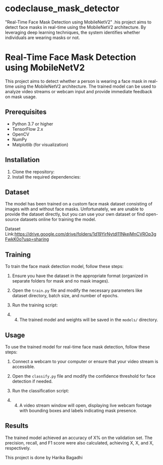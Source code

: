 # codeclause_mask_detector
"Real-Time Face Mask Detection using MobileNetV2" .his project aims to detect face masks in real-time using the MobileNetV2 architecture. By leveraging deep learning techniques, the system identifies whether individuals are wearing masks or not.



# Real-Time Face Mask Detection using MobileNetV2

This project aims to detect whether a person is wearing a face mask in real-time using the MobileNetV2 architecture. The trained model can be used to analyze video streams or webcam input and provide immediate feedback on mask usage.

## Prerequisites

- Python 3.7 or higher
- TensorFlow 2.x
- OpenCV
- NumPy
- Matplotlib (for visualization)

## Installation

1. Clone the repository:
2. Install the required dependencies:

## Dataset

The model has been trained on a custom face mask dataset consisting of images with and without face masks. Unfortunately, we are unable to provide the dataset directly, but you can use your own dataset or find open-source datasets online for training the model.

Dataset Link:https://drive.google.com/drive/folders/1d19YirNytdl11NkejMnCVROp3gFwkK0o?usp=sharing

## Training

To train the face mask detection model, follow these steps:

1. Ensure you have the dataset in the appropriate format (organized in separate folders for mask and no mask images).

2. Open the `train.py` file and modify the necessary parameters like dataset directory, batch size, and number of epochs.

3. Run the training script:
4. 4. The trained model and weights will be saved in the `models/` directory.

## Usage

To use the trained model for real-time face mask detection, follow these steps:

1. Connect a webcam to your computer or ensure that your video stream is accessible.

2. Open the `classify.py` file and modify the confidence threshold for face detection if needed.

3. Run the classification script:
4. 4. A video stream window will open, displaying live webcam footage with bounding boxes and labels indicating mask presence.

## Results

The trained model achieved an accuracy of X% on the validation set. The precision, recall, and F1 score were also calculated, achieving X, X, and X, respectively.

This project is done by Harika Bagadhi 
